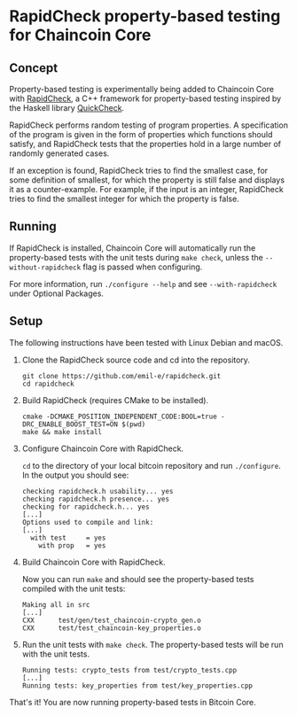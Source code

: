 # RapidCheck property-based testing for Chaincoin Core

## Concept

Property-based testing is experimentally being added to Chaincoin Core with
[RapidCheck](https://github.com/emil-e/rapidcheck), a C++ framework for
property-based testing inspired by the Haskell library
[QuickCheck](https://hackage.haskell.org/package/QuickCheck).

RapidCheck performs random testing of program properties. A specification of the
program is given in the form of properties which functions should satisfy, and
RapidCheck tests that the properties hold in a large number of randomly
generated cases.

If an exception is found, RapidCheck tries to find the smallest case, for some
definition of smallest, for which the property is still false and displays it as
a counter-example. For example, if the input is an integer, RapidCheck tries to
find the smallest integer for which the property is false.

## Running

If RapidCheck is installed, Chaincoin Core will automatically run the
property-based tests with the unit tests during `make check`, unless the
`--without-rapidcheck` flag is passed when configuring.

For more information, run `./configure --help` and see `--with-rapidcheck` under
Optional Packages.

## Setup

The following instructions have been tested with Linux Debian and macOS.

1. Clone the RapidCheck source code and cd into the repository.

    ```shell
    git clone https://github.com/emil-e/rapidcheck.git
    cd rapidcheck
    ```

2. Build RapidCheck (requires CMake to be installed).

    ```shell
    cmake -DCMAKE_POSITION_INDEPENDENT_CODE:BOOL=true -DRC_ENABLE_BOOST_TEST=ON $(pwd)
    make && make install
    ```

3. Configure Chaincoin Core with RapidCheck.

    `cd` to the directory of your local bitcoin repository and run
    `./configure`. In the output you should see:

    ```shell
    checking rapidcheck.h usability... yes
    checking rapidcheck.h presence... yes
    checking for rapidcheck.h... yes
    [...]
    Options used to compile and link:
    [...]
      with test     = yes
        with prop   = yes
    ```

4. Build Chaincoin Core with RapidCheck.

    Now you can run `make` and should see the property-based tests compiled with
    the unit tests:

    ```shell
    Making all in src
    [...]
    CXX      test/gen/test_chaincoin-crypto_gen.o
    CXX      test/test_chaincoin-key_properties.o
    ```

5. Run the unit tests with `make check`. The property-based tests will be run
   with the unit tests.

    ```shell
    Running tests: crypto_tests from test/crypto_tests.cpp
    [...]
    Running tests: key_properties from test/key_properties.cpp
    ```

That's it! You are now running property-based tests in Bitcoin Core.
